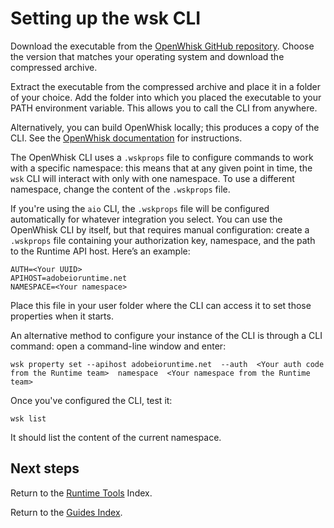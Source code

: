 # Setting up the wsk CLI

Download the executable from the [OpenWhisk GitHub repository](https://github.com/apache/incubator-openwhisk-cli/releases). Choose the version that matches your operating system and download the compressed archive.

Extract the executable from the compressed archive and place it in a folder of your choice. Add the folder into which you placed the executable to your PATH environment variable. This allows you to call the CLI from anywhere.

Alternatively, you can build OpenWhisk locally; this produces a copy of the CLI. See the [OpenWhisk documentation](https://github.com/apache/incubator-openwhisk/blob/master/docs/cli.md) for instructions.

The OpenWhisk CLI uses a `.wskprops` file to configure commands to work with a specific namespace: this means that at any given point in time, the `wsk` CLI will interact with only with one namespace. To use a different namespace, change the content of the `.wskprops` file.

If you're using the `aio` CLI, the `.wskprops` file will be configured automatically for whatever integration you select. You can use the OpenWhisk CLI by itself, but that requires manual configuration: create a `.wskprops` file containing your authorization key, namespace, and the path to the Runtime API host. Here’s an example:

```
AUTH=<Your UUID>
APIHOST=adobeioruntime.net 
NAMESPACE=<Your namespace>
```

Place this file in your user folder where the CLI can access it to set those properties when it starts.

An alternative method to configure your instance of the CLI is through a CLI command: open a command-line window and enter:

```
wsk property set --apihost adobeioruntime.net  --auth  <Your auth code from the Runtime team>  namespace  <Your namespace from the Runtime team>
```

Once you've configured the CLI, test it:

```
wsk list
```

It should list the content of the current namespace.

## Next steps

Return to the [Runtime Tools](index.md) Index.

Return to the [Guides Index](../../guides_index.md).
